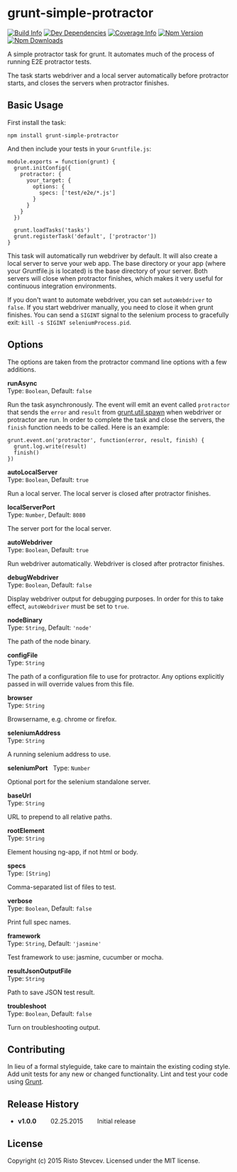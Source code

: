 # grunt-simple-protractor

[![Build Info][wercker-image]][wercker-url]
[![Dev Dependencies][devDependency-image]][devDependency-url]
[![Coverage Info][coverage-image]][coverage-url]
[![Npm Version][npm-image]][npm-url]
[![Npm Downloads][downloads-image]][npm-url]

A simple protractor task for grunt. It automates much of the process of running E2E protractor 
tests. 

The task starts webdriver and a local server automatically before protractor starts, and closes the 
servers when protractor finishes.



## Basic Usage

First install the task:

    npm install grunt-simple-protractor

And then include your tests in your `Gruntfile.js`:

    module.exports = function(grunt) {
      grunt.initConfig({
        protractor: {
          your_target: {
            options: {
              specs: ['test/e2e/*.js']
            }
          }
        }
      })
    
      grunt.loadTasks('tasks')
      grunt.registerTask('default', ['protractor'])
    }

This task will automatically run webdriver by default. It will also create a local server to serve 
your web app. The base directory or your app (where your Gruntfile.js is located) is the base 
directory of your server. Both servers will close when protractor finishes, which makes it very 
useful for continuous integration environments.

If you don't want to automate webdriver, you can set `autoWebdriver` to `false`. If you start 
webdriver manually, you need to close it when grunt finishes. You can send a `SIGINT` signal to the 
selenium process to gracefully exit: `kill -s SIGINT seleniumProcess.pid`.



## Options

The options are taken from the protractor command line options with a few additions.


**runAsync**  
Type: `Boolean`, Default: `false`

Run the task asynchronously. The event will emit an event called `protractor` that sends the 
`error` and `result` from [grunt.util.spawn][grunt-util-spawn] when webdriver or protractor are run.
In order to complete the task and close the servers, the `finish` function needs to be called. Here 
is an example:

    grunt.event.on('protractor', function(error, result, finish) {
      grunt.log.write(result)
      finish()
    })

**autoLocalServer**  
Type: `Boolean`, Default: `true`

Run a local server. The local server is closed after protractor finishes.


**localServerPort**  
Type: `Number`, Default: `8080`

The server port for the local server.


**autoWebdriver**  
Type: `Boolean`, Default: `true`

Run webdriver automatically. Webdriver is closed after protractor finishes.


**debugWebdriver**  
Type: `Boolean`, Default: `false`

Display webdriver output for debugging purposes. In order for this to take effect, `autoWebdriver` 
must be set to `true`.


**nodeBinary**  
Type: `String`, Default: `'node'`

The path of the node binary.


**configFile**  
Type: `String` 

The path of a configuration file to use for protractor. Any options explicitly passed in will 
override values from this file.


**browser**  
Type: `String` 

Browsername, e.g. chrome or firefox.


**seleniumAddress**  
Type: `String` 

A running selenium address to use.


**seleniumPort**  
Type: `Number` 

Optional port for the selenium standalone server.


**baseUrl**  
Type: `String`

URL to prepend to all relative paths.


**rootElement**  
Type: `String`

Element housing ng-app, if not html or body.


**specs**  
Type: `[String]`

Comma-separated list of files to test.


**verbose**  
Type: `Boolean`, Default: `false`

Print full spec names.


**framework**  
Type: `String`, Default: `'jasmine'`

Test framework to use: jasmine, cucumber or mocha.


**resultJsonOutputFile**  
Type: `String`

Path to save JSON test result.


**troubleshoot**  
Type: `Boolean`, Default: `false`

Turn on troubleshooting output.



## Contributing

In lieu of a formal styleguide, take care to maintain the existing coding style. Add unit tests for any new or changed functionality. Lint and test your code using [Grunt](http://gruntjs.com/).


## Release History

* **v1.0.0**   02.25.2015   Initial release


## License

Copyright (c) 2015 Risto Stevcev. Licensed under the MIT license.



[wercker-image]: https://img.shields.io/wercker/ci/54ec5ff0d9b146366325ad81.svg?style=flat
[wercker-url]: https://app.wercker.com/#applications/54ec5ff0d9b146366325ad81

[coverage-image]: https://img.shields.io/codeclimate/github/Risto-Stevcev/grunt-simple-protractor.svg?style=flat
[coverage-url]: https://codeclimate.com/github/Risto-Stevcev/grunt-simple-protractor

[devDependency-image]: https://david-dm.org/Risto-Stevcev/grunt-simple-protractor/dev-status.svg
[devDependency-url]: https://david-dm.org/Risto-Stevcev/grunt-simple-protractor#info=devDependencies

[npm-image]: https://img.shields.io/npm/v/grunt-simple-protractor.svg?style=flat
[downloads-image]: https://img.shields.io/npm/dm/grunt-simple-protractor.svg?style=flat
[npm-url]: https://npmjs.org/package/grunt-simple-protractor

[grunt-util-spawn]: http://gruntjs.com/api/grunt.util#grunt.util.spawn
